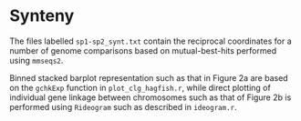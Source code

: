 # Synteny 

The files labelled `sp1-sp2_synt.txt` contain the reciprocal coordinates for a number of genome comparisons based on mutual-best-hits performed using `mmseqs2`. 

Binned stacked barplot representation such as that in Figure 2a are based on the `gchkExp` function in `plot_clg_hagfish.r`, while direct plotting of individual gene linkage between chromosomes such as that of Figure 2b is performed using `Rideogram` such as described in `ideogram.r`. 